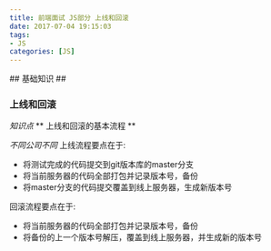 ```yaml
---
title: 前端面试 JS部分 上线和回滚
date: 2017-07-04 19:15:03
tags: 
- JS
categories: [JS]
---
```

<p></p>
<!-- more -->
## 基础知识 ##

### 上线和回滚 ###


*知识点*
** 上线和回滚的基本流程 **

*不同公司不同*
上线流程要点在于:
*  将测试完成的代码提交到git版本库的master分支
*  将当前服务器的代码全部打包并记录版本号，备份
*  将master分支的代码提交覆盖到线上服务器，生成新版本号

回滚流程要点在于:
*  将当前服务器的代码全部打包并记录版本号，备份
*  将备份的上一个版本号解压，覆盖到线上服务器，并生成新的版本号









